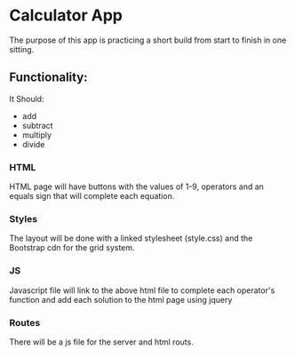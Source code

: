 # Calculator App

The purpose of this app is practicing a short build from start to finish in one sitting.   

## Functionality:

It Should:
- add
- subtract
- multiply 
- divide

### HTML
HTML page will have buttons with the values of 1-9, operators and an equals sign that will complete each equation.

### Styles
The layout will be done with a linked stylesheet (style.css) and the Bootstrap cdn for the grid system.

### JS
Javascript file will link to the above html file to complete each operator's function and add each solution to the html page using jquery

### Routes

There will be a js file for the server and html routs.

